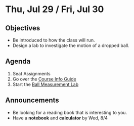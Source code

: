 Thu, Jul 29 / Fri, Jul 30
==================  

Objectives
------------
- Be introduced to how the class will run.
- Design a lab to investigate the motion of a dropped ball.

Agenda  
---------  

 1. Seat Assignments
 2. Go over the [Course Info Guide][CIG]
 3. Start the [Ball Measurement Lab][docx]

Announcements
-------------  
- Be looking for a reading book that is interesting to you.
- Have a **notebook** and **calculator** by Wed, 8/4

[CIG]: https://avon.schoology.com/course/5138386942/materials/gp/5144909687
[docx]: https://avon.schoology.com/course/5138386942/materials/gp/5144858412
<!--stackedit_data:
eyJoaXN0b3J5IjpbMTUyOTk0NjA1OCwxNjkyMjQ4NzUxLDQzNT
I2MjUwMiwyNjY0MDg4MjIsMTc5NTA5NDg4NywtMTgxODY2MjI3
MSwtMTA2NTMzMzUyMCwtNzIwMjAxMDQ0LDg4NDczMjQwLDM1Mj
MwMjA5NCw0MzU1MjExNDYsMTQzMzA2NzA2OSwtMTQ1MTQxNjIx
MCwtNjI3Mzg4OTgxLC0xNTA5OTI4MTU2LDYxMDk5NDg3LDE1ND
g0NDY4NDcsMTk2OTI1ODEwLC0xMzE0Nzc2NzAxLDExOTI3NTAx
OTRdfQ==
-->